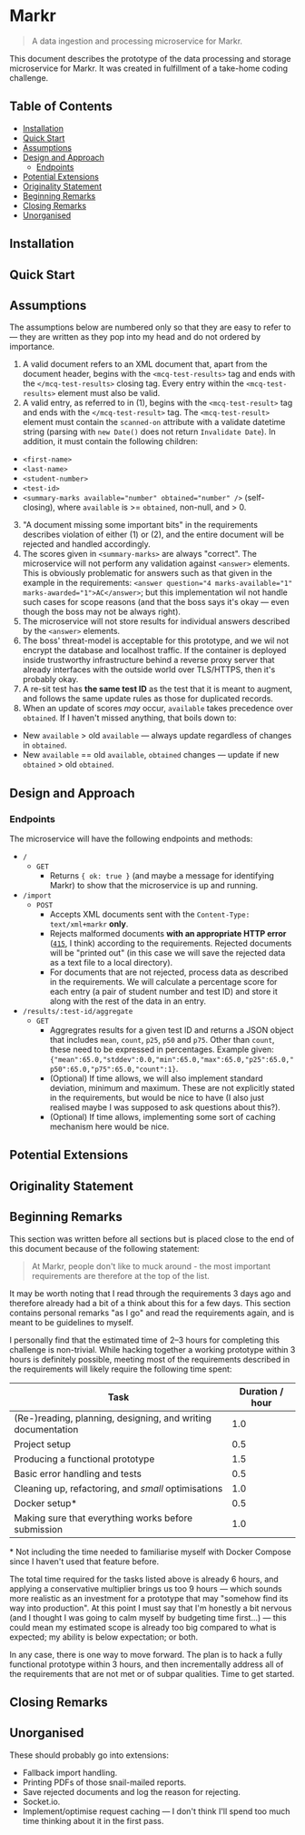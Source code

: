 # Markr

> A data ingestion and processing microservice for Markr.

This document describes the prototype of the data processing and storage microservice for Markr. It was created in fulfillment of a take-home coding challenge.

## Table of Contents

* [Installation](#installation)
* [Quick Start](#quick-start)
* [Assumptions](#assumptions)
* [Design and Approach](#design-and-approach)
  * [Endpoints](#endpoints)
* [Potential Extensions](#potential-extensions)
* [Originality Statement](#originality-statement)
* [Beginning Remarks](#beginning-remarks)
* [Closing Remarks](#closing-remarks)
* [Unorganised](#unorganised)

## Installation

## Quick Start

## Assumptions

The assumptions below are numbered only so that they are easy to refer to — they are written as they pop into my head and do not ordered by importance.

1. A valid document refers to an XML document that, apart from the document header, begins with the `<mcq-test-results>` tag and ends with the `</mcq-test-results>` closing tag. Every entry within the `<mcq-test-results>` element must also be valid.
2. A valid entry, as referred to in (1), begins with the `<mcq-test-result>` tag and ends with the `</mcq-test-result>` tag. The `<mcq-test-result>` element must contain the `scanned-on` attribute with a validate datetime string (parsing with `new Date()` does not return `Invalidate Date`). In addition, it must contain the following children:
  * `<first-name>`
  * `<last-name>`
  * `<student-number>`
  * `<test-id>`
  * `<summary-marks available="number" obtained="number" />` (self-closing), where `available` is >= `obtained`, non-null, and > 0.
3. "A document missing some important bits" in the requirements describes violation of either (1) or (2), and the entire document will be rejected and handled accordingly.
4. The scores given in `<summary-marks>` are always "correct". The microservice will not perform any validation against `<answer>` elements. This is obviously problematic for answers such as that given in the example in the requirements: `<answer question="4 marks-available="1" marks-awarded="1">AC</answer>`; but this implementation wil not handle such cases for scope reasons (and that the boss says it's okay — even though the boss may not be always right).
5. The microservice will not store results for individual answers described by the `<answer>` elements.
6. The boss' threat-model is acceptable for this prototype, and we wil not encrypt the database and localhost traffic. If the container is deployed inside trustworthy infrastructure behind a reverse proxy server that already interfaces with the outside world over TLS/HTTPS, then it's probably okay.
7. A re-sit test has **the same test ID** as the test that it is meant to augment, and follows the same update rules as those for duplicated records.
8. When an update of scores *may* occur, `available` takes precedence over `obtained`. If I haven't missed anything, that boils down to:
  * New `available` > old `available` — always update regardless of changes in `obtained`.
  * New `available` == old `available`, `obtained` changes — update if new `obtained` > old `obtained`.

## Design and Approach

### Endpoints

The microservice will have the following endpoints and methods:

  * `/`
    * `GET`
      * Returns `{ ok: true }` (and maybe a message for identifying Markr) to show that the microservice is up and running.
  * `/import`
    * `POST`
      * Accepts XML documents sent with the `Content-Type: text/xml+markr` **only**.
      * Rejects malformed documents **with an appropriate HTTP error** ([`415`](https://en.wikipedia.org/wiki/Http_error_codes#4xx_client_errors), I think) according to the requirements. Rejected documents will be "printed out" (in this case we will save the rejected data as a text file to a local directory).
      * For documents that are not rejected, process data as described in the requirements. We will calculate a percentage score for each entry (a pair of student number and test ID) and store it along with the rest of the data in an entry.
  * `/results/:test-id/aggregate`
    * `GET`
      * Aggregrates results for a given test ID and returns a JSON object that includes `mean`, `count`, `p25`, `p50` and `p75`. Other than `count`, these need to be expressed in percentages. Example given: `{"mean":65.0,"stddev":0.0,"min":65.0,"max":65.0,"p25":65.0,"p50":65.0,"p75":65.0,"count":1}`.
      * (Optional) If time allows, we will also implement standard deviation, minimum and maximum. These are not explicitly stated in the requirements, but would be nice to have (I also just realised maybe I was supposed to ask questions about this?).
      * (Optional) If time allows, implementing some sort of caching mechanism here would be nice.

## Potential Extensions

## Originality Statement

## Beginning Remarks

This section was written before all sections but is placed close to the end of this document because of the following statement:

> At Markr, people don't like to muck around - the most important requirements are therefore at the top of the list.

It may be worth noting that I read through the requirements 3 days ago and therefore already had a bit of a think about this for a few days. This section contains personal remarks "as I go" and read the requirements again, and is meant to be guidelines to myself.

I personally find that the estimated time of 2–3 hours for completing this challenge is non-trivial. While hacking together a working prototype within 3 hours is definitely possible, meeting most of the requirements described in the requirements will likely require the following time spent:

| Task | Duration / hour |
| ---- | --------------- |
| (Re-)reading, planning, designing, and writing documentation | 1.0 |
| Project setup | 0.5 |
| Producing a functional prototype | 1.5 |
| Basic error handling and tests | 0.5 |
| Cleaning up, refactoring, and *small* optimisations | 1.0 |
| Docker setup\* | 0.5 |
| Making sure that everything works before submission | 1.0 |

\* Not including the time needed to familiarise myself with Docker Compose since I haven't used that feature before.

The total time required for the tasks listed above is already 6 hours, and applying a conservative multiplier brings us too 9 hours — which sounds more realistic as an investment for a prototype that may "somehow find its way into production". At this point I must say that I'm honestly a bit nervous (and I thought I was going to calm myself by budgeting time first...) — this could mean my estimated scope is already too big compared to what is expected; my ability is below expectation; or both.

In any case, there is one way to move forward. The plan is to hack a fully functional prototype within 3 hours, and then incrementally address all of the requirements that are not met or of subpar qualities. Time to get started.

## Closing Remarks

## Unorganised

These should probably go into extensions:

* Fallback import handling.
* Printing PDFs of those snail-mailed reports.
* Save rejected documents and log the reason for rejecting.
* Socket.io.
* Implement/optimise request caching — I don't think I'll spend too much time thinking about it in the first pass.
